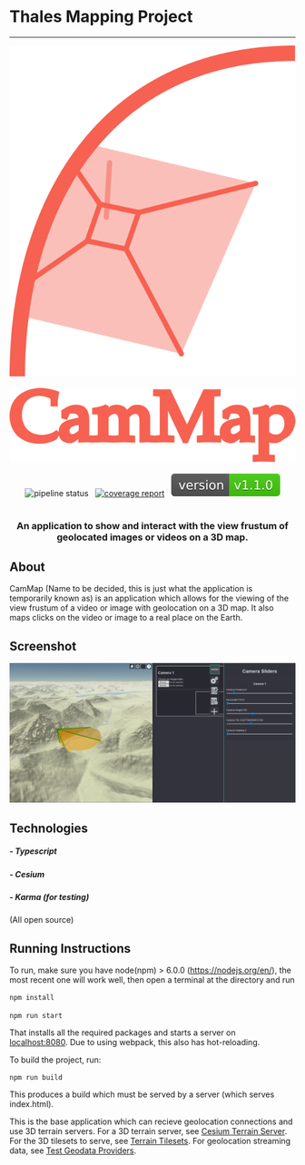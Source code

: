 # Thales Mapping Project

---

<div align="center">
<img src="images/CamMapLogo.svg">
</div>
<br/>

<div align="center">
<img src="images/CamMapText2.svg">
</div>
<br/>

<div align="center">
<a ref="https://stgit.dcs.gla.ac.uk/tp3-2020-CS22/cs22-main-cesium/-/commits/master"><img alt="pipeline status" src="https://stgit.dcs.gla.ac.uk/tp3-2020-CS22/cs22-main-cesium/badges/master/pipeline.svg" /></a> &nbsp; 
<a href="https://stgit.dcs.gla.ac.uk/tp3-2020-CS22/cs22-main-cesium/-/commits/master"><img alt="coverage report" src="https://stgit.dcs.gla.ac.uk/tp3-2020-CS22/cs22-main-cesium/badges/master/coverage.svg" /></a>
&nbsp; 
<a href="https://stgit.dcs.gla.ac.uk/tp3-2020-CS22/cs22-main-cesium/-/commits/master"><img alt="coverage report" src="./images/version.svg" /></a>
</div>
<br/>
<div align="center">

### An application to show and interact with the view frustum of geolocated images or videos on a 3D map.

</div>

## About
CamMap (Name to be decided, this is just what the application is temporarily known as) is an application which allows for the viewing of the view frustum of a video or image with geolocation on a 3D map.  It also maps clicks on the video or image to a real place on the Earth.

## Screenshot
<!--<img src= "Screenshot.png">-->
<img src= "Screenshot5.png">

## Technologies
##### - Typescript 
##### - Cesium
##### - Karma (for testing)

(All open source)

## Running Instructions
To run, make sure you have node(npm) > 6.0.0 (https://nodejs.org/en/), the most recent one will work well, then open a terminal at the directory and run
```
npm install

npm run start
```
That installs all the required packages and starts a server on [localhost:8080](localhost:8080).  Due to using webpack, this also has hot-reloading.

To build the project, run:
```
npm run build
```
This produces a build which must be served by a server (which serves index.html).

This is the base application which can recieve geolocation connections and use 3D terrain servers.  For a 3D terrain server, see [Cesium Terrain Server](https://stgit.dcs.gla.ac.uk/tp3-2020-CS22/cesium-terrain-server).  For the 3D tilesets to serve, see [Terrain Tilesets](https://stgit.dcs.gla.ac.uk/tp3-2020-CS22/terrain-tile-sets).  For geolocation streaming data, see [Test Geodata Providers](https://stgit.dcs.gla.ac.uk/tp3-2020-CS22/test-geodata-providers).
